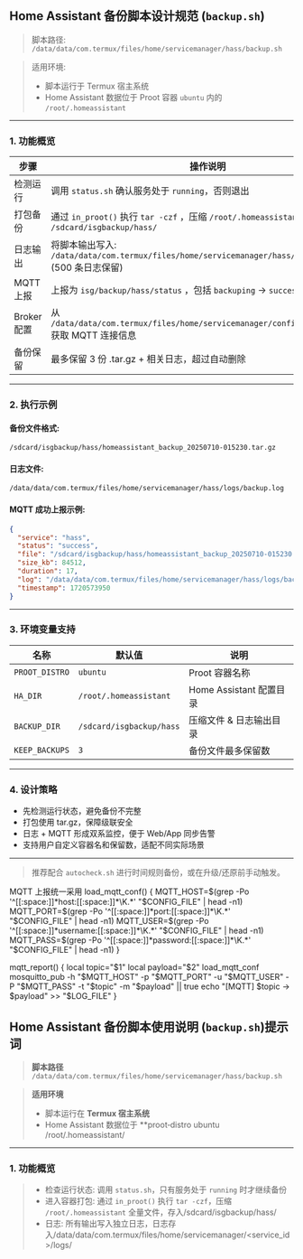 ## Home Assistant 备份脚本设计规范 (`backup.sh`)

> 脚本路径:
> `/data/data/com.termux/files/home/servicemanager/hass/backup.sh`

> 适用环境:
>
> * 脚本运行于 Termux 宿主系统
> * Home Assistant 数据位于 Proot 容器 `ubuntu` 内的 `/root/.homeassistant`

---

### 1. 功能概览

| 步骤        | 操作说明                                                                                        |
| --------- | ------------------------------------------------------------------------------------------- |
| 检测运行      | 调用 `status.sh` 确认服务处于 `running`，否则退出                                                        |
| 打包备份      | 通过 `in_proot()` 执行 `tar -czf` ，压缩 `/root/.homeassistant`，输出文件到 `/sdcard/isgbackup/hass/`    |
| 日志输出      | 将脚本输出写入: `/data/data/com.termux/files/home/servicemanager/hass/logs/backup.log` (500 条日志保留) |
| MQTT 上报   | 上报为 `isg/backup/hass/status` ，包括 `backuping` → `success` / `failed`                         |
| Broker 配置 | 从 `/data/data/com.termux/files/home/servicemanager/configuration.yaml` 获取 MQTT 连接信息         |
| 备份保留      | 最多保留 3 份 .tar.gz + 相关日志，超过自动删除                                                              |

---

### 2. 执行示例

#### 备份文件格式:

```
/sdcard/isgbackup/hass/homeassistant_backup_20250710-015230.tar.gz
```

#### 日志文件:

```
/data/data/com.termux/files/home/servicemanager/hass/logs/backup.log
```

#### MQTT 成功上报示例:

```json
{
  "service": "hass",
  "status": "success",
  "file": "/sdcard/isgbackup/hass/homeassistant_backup_20250710-015230.tar.gz",
  "size_kb": 84512,
  "duration": 17,
  "log": "/data/data/com.termux/files/home/servicemanager/hass/logs/backup.log",
  "timestamp": 1720573950
}
```

---

### 3. 环境变量支持

| 名称             | 默认值                      | 说明                  |
| -------------- | ------------------------ | ------------------- |
| `PROOT_DISTRO` | `ubuntu`                 | Proot 容器名称          |
| `HA_DIR`       | `/root/.homeassistant`   | Home Assistant 配置目录 |
| `BACKUP_DIR`   | `/sdcard/isgbackup/hass` | 压缩文件 & 日志输出目录       |
| `KEEP_BACKUPS` | `3`                      | 备份文件最多保留数           |

---

### 4. 设计策略

* 先检测运行状态，避免备份不完整
* 打包使用 tar.gz，保障级联安全
* 日志 + MQTT 形成双系监控，便于 Web/App 同步告警
* 支持用户自定义容器名和保留数，适配不同实际场景

---

> 推荐配合 `autocheck.sh` 进行时间规则备份，或在升级/还原前手动触发。


MQTT 上报统一采用
load_mqtt_conf() {
  MQTT_HOST=$(grep -Po '^[[:space:]]*host:[[:space:]]*\K.*' "$CONFIG_FILE" | head -n1)
  MQTT_PORT=$(grep -Po '^[[:space:]]*port:[[:space:]]*\K.*' "$CONFIG_FILE" | head -n1)
  MQTT_USER=$(grep -Po '^[[:space:]]*username:[[:space:]]*\K.*' "$CONFIG_FILE" | head -n1)
  MQTT_PASS=$(grep -Po '^[[:space:]]*password:[[:space:]]*\K.*' "$CONFIG_FILE" | head -n1)
}

mqtt_report() {
  local topic="$1"
  local payload="$2"
  load_mqtt_conf
  mosquitto_pub -h "$MQTT_HOST" -p "$MQTT_PORT" -u "$MQTT_USER" -P "$MQTT_PASS" -t "$topic" -m "$payload" || true
  echo "[MQTT] $topic -> $payload" >> "$LOG_FILE"
}







## Home Assistant 备份脚本使用说明 (`backup.sh`)提示词

> **脚本路径**
> `/data/data/com.termux/files/home/servicemanager/hass/backup.sh`

> **适用环境**
>
> * 脚本运行在 **Termux 宿主系统**
> * Home Assistant 数据位于 **proot‑distro ubuntu /root/.homeassistant/

---

### 1. 功能概览
> * 检查运行状态: 调用 `status.sh`，只有服务处于 `running` 时才继续备份
> * 进入容器打包: 通过 `in_proot()` 执行 `tar -czf`，压缩 `/root/.homeassistant` 全量文件，存入/sdcard/isgbackup/hass/
> * 日志: 所有输出写入独立日志，日志存入/data/data/com.termux/files/home/servicemanager/<service_id>/logs/<script>.log, 保存最近500条
> * MQTT上报：通过termux Mosquitto cli 上报 MQTT，主题：isg/backup/hass/status `backuping` → `success` / `failed`
> * MQTT broker：登陆信息从 /data/data/com.termux/files/home/servicemanager/configuration.yaml 获取
> * 错误消息：通过MQTT message上报，message为英文
> * 自动清理：保留最新 **3** 份备份
> * 开始启动backup时需要通过主题isg/backup/hass/status上报状态 running
> * 备份文件示例：
```
/sdcard/isgbackup/hass/homeassistant_backup_20250710-015230.tar.gz
```
> * 日志文件示例：
```
/data/data/com.termux/files/home/servicemanager/hass/logs/backup.log
```
> * 执行成功后：
    MQTT 主题 `isg/status/hass` 发布一条形如：
  ```json
  {
    "service":"hass",
    "status":"success",
    "file":"/sdcard/isgbackup/hass/homeassistant_backup_20250710-015230.tar.gz",
    "size_kb":84512,
    "duration":17,
    "log":"/data/data/com.termux/files/home/servicemanager/hass/logs/backup.log",
    "timestamp":1720573950
  }
  ```
